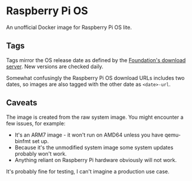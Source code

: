 # Raspberry Pi OS

An unofficial Docker image for Raspberry Pi OS lite.

## Tags

Tags mirror the OS release date as defined by the [Foundation's download server](https://downloads.raspberrypi.org/operating-systems-categories.json). New versions are checked daily.

Somewhat confusingly the Raspberry Pi OS download URLs includes two dates, so images are also tagged with the other date as `<date>-url`.

## Caveats

The image is created from the raw system image. You might encounter a few issues, for example:
- It's an ARM7 image - it won't run on AMD64 unless you have qemu-binfmt set up.
- Because it's the unmodified system image some system updates probably won't work.
- Anything reliant on Raspberry Pi hardware obviously will not work.

It's probably fine for testing, I can't imagine a production use case.
